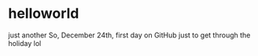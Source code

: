 # helloworld
just another
So, December 24th, first day on GitHub just to get through the holiday lol
